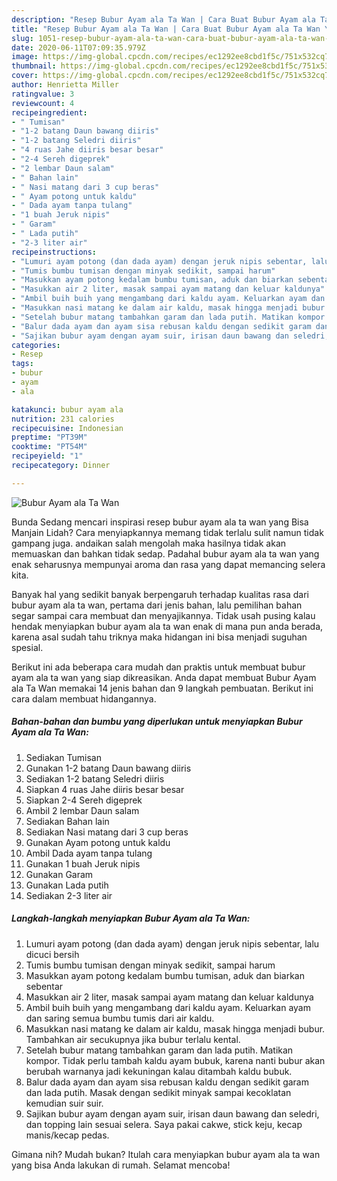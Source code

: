 ```yaml
---
description: "Resep Bubur Ayam ala Ta Wan | Cara Buat Bubur Ayam ala Ta Wan Yang Bisa Manjain Lidah"
title: "Resep Bubur Ayam ala Ta Wan | Cara Buat Bubur Ayam ala Ta Wan Yang Bisa Manjain Lidah"
slug: 1051-resep-bubur-ayam-ala-ta-wan-cara-buat-bubur-ayam-ala-ta-wan-yang-bisa-manjain-lidah
date: 2020-06-11T07:09:35.979Z
image: https://img-global.cpcdn.com/recipes/ec1292ee8cbd1f5c/751x532cq70/bubur-ayam-ala-ta-wan-foto-resep-utama.jpg
thumbnail: https://img-global.cpcdn.com/recipes/ec1292ee8cbd1f5c/751x532cq70/bubur-ayam-ala-ta-wan-foto-resep-utama.jpg
cover: https://img-global.cpcdn.com/recipes/ec1292ee8cbd1f5c/751x532cq70/bubur-ayam-ala-ta-wan-foto-resep-utama.jpg
author: Henrietta Miller
ratingvalue: 3
reviewcount: 4
recipeingredient:
- " Tumisan"
- "1-2 batang Daun bawang diiris"
- "1-2 batang Seledri diiris"
- "4 ruas Jahe diiris besar besar"
- "2-4 Sereh digeprek"
- "2 lembar Daun salam"
- " Bahan lain"
- " Nasi matang dari 3 cup beras"
- " Ayam potong untuk kaldu"
- " Dada ayam tanpa tulang"
- "1 buah Jeruk nipis"
- " Garam"
- " Lada putih"
- "2-3 liter air"
recipeinstructions:
- "Lumuri ayam potong (dan dada ayam) dengan jeruk nipis sebentar, lalu dicuci bersih"
- "Tumis bumbu tumisan dengan minyak sedikit, sampai harum"
- "Masukkan ayam potong kedalam bumbu tumisan, aduk dan biarkan sebentar"
- "Masukkan air 2 liter, masak sampai ayam matang dan keluar kaldunya"
- "Ambil buih buih yang mengambang dari kaldu ayam. Keluarkan ayam dan saring semua bumbu tumis dari air kaldu."
- "Masukkan nasi matang ke dalam air kaldu, masak hingga menjadi bubur. Tambahkan air secukupnya jika bubur terlalu kental."
- "Setelah bubur matang tambahkan garam dan lada putih. Matikan kompor. Tidak perlu tambah kaldu ayam bubuk, karena nanti bubur akan berubah warnanya jadi kekuningan kalau ditambah kaldu bubuk."
- "Balur dada ayam dan ayam sisa rebusan kaldu dengan sedikit garam dan lada putih. Masak dengan sedikit minyak sampai kecoklatan kemudian suir suir."
- "Sajikan bubur ayam dengan ayam suir, irisan daun bawang dan seledri, dan topping lain sesuai selera. Saya pakai cakwe, stick keju, kecap manis/kecap pedas."
categories:
- Resep
tags:
- bubur
- ayam
- ala

katakunci: bubur ayam ala 
nutrition: 231 calories
recipecuisine: Indonesian
preptime: "PT39M"
cooktime: "PT54M"
recipeyield: "1"
recipecategory: Dinner

---
```



![Bubur Ayam ala Ta Wan](https://img-global.cpcdn.com/recipes/ec1292ee8cbd1f5c/751x532cq70/bubur-ayam-ala-ta-wan-foto-resep-utama.jpg)

Bunda Sedang mencari inspirasi resep bubur ayam ala ta wan yang Bisa Manjain Lidah? Cara menyiapkannya memang tidak terlalu sulit namun tidak gampang juga. andaikan salah mengolah maka hasilnya tidak akan memuaskan dan bahkan tidak sedap. Padahal bubur ayam ala ta wan yang enak seharusnya mempunyai aroma dan rasa yang dapat memancing selera kita.



Banyak hal yang sedikit banyak berpengaruh terhadap kualitas rasa dari bubur ayam ala ta wan, pertama dari jenis bahan, lalu pemilihan bahan segar sampai cara membuat dan menyajikannya. Tidak usah pusing kalau hendak menyiapkan bubur ayam ala ta wan enak di mana pun anda berada, karena asal sudah tahu triknya maka hidangan ini bisa menjadi suguhan spesial.


Berikut ini ada beberapa cara mudah dan praktis untuk membuat bubur ayam ala ta wan yang siap dikreasikan. Anda dapat membuat Bubur Ayam ala Ta Wan memakai 14 jenis bahan dan 9 langkah pembuatan. Berikut ini cara dalam membuat hidangannya.

<!--inarticleads1-->

##### Bahan-bahan dan bumbu yang diperlukan untuk menyiapkan Bubur Ayam ala Ta Wan:

1. Sediakan  Tumisan
1. Gunakan 1-2 batang Daun bawang diiris
1. Sediakan 1-2 batang Seledri diiris
1. Siapkan 4 ruas Jahe diiris besar besar
1. Siapkan 2-4 Sereh digeprek
1. Ambil 2 lembar Daun salam
1. Sediakan  Bahan lain
1. Sediakan  Nasi matang dari 3 cup beras
1. Gunakan  Ayam potong untuk kaldu
1. Ambil  Dada ayam tanpa tulang
1. Gunakan 1 buah Jeruk nipis
1. Gunakan  Garam
1. Gunakan  Lada putih
1. Sediakan 2-3 liter air




<!--inarticleads2-->

##### Langkah-langkah menyiapkan Bubur Ayam ala Ta Wan:

1. Lumuri ayam potong (dan dada ayam) dengan jeruk nipis sebentar, lalu dicuci bersih
1. Tumis bumbu tumisan dengan minyak sedikit, sampai harum
1. Masukkan ayam potong kedalam bumbu tumisan, aduk dan biarkan sebentar
1. Masukkan air 2 liter, masak sampai ayam matang dan keluar kaldunya
1. Ambil buih buih yang mengambang dari kaldu ayam. Keluarkan ayam dan saring semua bumbu tumis dari air kaldu.
1. Masukkan nasi matang ke dalam air kaldu, masak hingga menjadi bubur. Tambahkan air secukupnya jika bubur terlalu kental.
1. Setelah bubur matang tambahkan garam dan lada putih. Matikan kompor. Tidak perlu tambah kaldu ayam bubuk, karena nanti bubur akan berubah warnanya jadi kekuningan kalau ditambah kaldu bubuk.
1. Balur dada ayam dan ayam sisa rebusan kaldu dengan sedikit garam dan lada putih. Masak dengan sedikit minyak sampai kecoklatan kemudian suir suir.
1. Sajikan bubur ayam dengan ayam suir, irisan daun bawang dan seledri, dan topping lain sesuai selera. Saya pakai cakwe, stick keju, kecap manis/kecap pedas.




Gimana nih? Mudah bukan? Itulah cara menyiapkan bubur ayam ala ta wan yang bisa Anda lakukan di rumah. Selamat mencoba!
